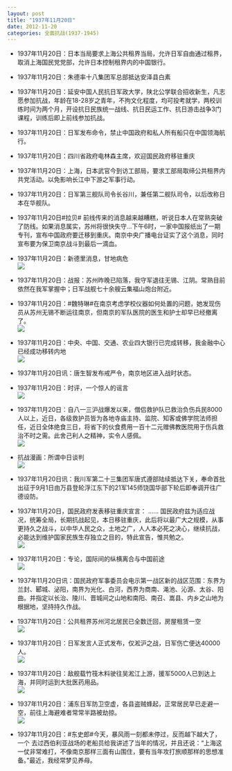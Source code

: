 ```yaml
---
layout: post
title: "1937年11月20日"
date: 2012-11-20
categories: 全面抗战(1937-1945)
---
```


<meta name="referrer" content="no-referrer" />

- 1937年11月20日：日本当局要求上海公共租界当局，允许日军自由通过租界，取消上海国民党党部，允许日本控制租界内的中国银行。 

- 1937年11月20日：朱德率十八集团军总部抵达安泽县白素 

- 1937年11月20日：延安中国人民抗日军政大学，陕北公学联合招收新生，凡志愿参加抗战，年龄在18-28岁之青年，不拘文化程度，均可投考就学，两校训练时间为两个月，开设抗日民族统一战线、抗日民运工作、抗日游击战争3门课程，训练后即上前线参加抗战。 

- 1937年11月20日：日军发布命令，禁止中国政府和私人所有船只在中国领海航行。 

- 1937年11月20日：四川省政府电林森主席，欢迎国民政府移驻重庆 

- 1937年11月20日：上海，日本武官今到访工部局，要求工部局取缔公共租界内共党活动。以免影响长江中下游之军事行动。 

- 1937年11月20日：日军第三舰队司令长谷川，兼任第二舰队司令，以后改称日本在华舰队。 

- 1937年11月20日#拉贝#  前线传来的消息越来越糟糕，听说日本人在常熟突破了防线。如果消息属实，苏州将很快失守...下午6时，一家中国报纸出了一期专刊，宣布中国政府要迁移到重庆。南京中央广播电台证实了这个消息，同时宣布要为保卫南京战斗到最后一滴血。 

- 1937年11月20日：新德里消息，甘地病危 <br/><img src="https://ww4.sinaimg.cn/large/aca367d8jw1dz1u8vnw97j.jpg" />

- 1937年11月20日：战报：苏州昨晚已陷落，我守军退往无锡、江阴。常熟目前依然在我军掌握中；日军战舰七十余艘云集福山炮台附近。 

- 1937年11月20日：#魏特琳#在南京考虑学校仪器如何处置的问题，她发现伤员从苏州无锡不断运往南京，但南京的军队医院的医生和护士却早已经撤离了。 <br/><img src="https://ww2.sinaimg.cn/large/aca367d8jw1dz1rxo21ypj.jpg" />

- 1937年11月20日：中央、中国、交通、农业四大银行已完成转移，我金融中心已经成功移转内地 <br/><img src="https://ww2.sinaimg.cn/large/aca367d8jw1dz1q740zzoj.jpg" />

- 1937年11月20日讯：唐生智发布戒严令，南京地区进入战时状态。 

- 1937年11月20日：时评，一个惊人的谣言 <br/><img src="https://ww3.sinaimg.cn/large/aca367d8jw1dz1fsph835j.jpg" />

- 1937年11月20日：自八一三沪战爆发以来，僧侣救护队已救治负伤兵民8000人以上，近日，各级救护员皆为各地寺庙主持、监院、知客或佛学院法师担任，近日全体绝食三日，将省下的伙食费用一百十二元赠佛教医院用于伤兵救治不时之需。此舍己利人之精神，实令人感佩。 <br/><img src="https://ww3.sinaimg.cn/large/aca367d8jw1dz1e2bm6hmj.jpg" />

- 抗战漫画：所谓中日谈判 <br/><img src="https://ww4.sinaimg.cn/large/aca367d8jw1dz1di3qv0cj.jpg" />

- 1937年11月20日讯：我川军第二十三集团军唐式遵部陆续抵达下关，奉命首批出征于9月1日由万县登轮浮江东下的21军145师饶国华部下轮后即奉调开往广德设防。 

- 1937年11月20日，国民政府发表移驻重庆宣言：  ......  国民政府兹为适应战况，统筹全局，长期抗战起见，本日移驻重庆，此后将以最广大之规模，从事更持久之战斗，以中华人民之众，土地之广，人人本必死之决心，继续抗战，必能达到维护国家民族生存独立之目的，特此宣告，惟共勉之。   <br/><img src="https://ww4.sinaimg.cn/large/aca367d8jw1dz1avr9wgmj.jpg" />

- 1937年11月20日：专论，国际间的纵横离合与中国前途 <br/><img src="https://ww2.sinaimg.cn/large/aca367d8jw1dz18urgms6j.jpg" />

- 1937年11月20日讯：国民政府军事委员会电示第一战区新的战区范围：东界为兰封、郾城、泌阳，南界为光化、白河，西界为商南、渑池、沁源、太谷、阳曲。并指定以长治、陵川、晋城间之山地和南阳、南召、嵩县、内乡之山地为根据地，坚持持久作战。 

- 1937年11月20日：公共租界苏州河北居民已全数迁回，房屋租赁一空 <br/><img src="https://ww2.sinaimg.cn/large/aca367d8jw1dz174dsl6tj.jpg" />

- 1937年11月20日：日军发言人正式发布，仅淞沪之战，日军伤亡便达40000人。 <br/><img src="https://ww4.sinaimg.cn/large/aca367d8jw1dz15dy02qmj.jpg" />

- 1937年11月20日：敌舰载竹筏木料驶往吴淞江上游，援军5000人已到达上海，并同时运到大批医药用品。 <br/><img src="https://ww3.sinaimg.cn/large/aca367d8jw1dz14t7fnlfj.jpg" />

- 1937年11月20日：浦东日军防卫空虚，各县盗贼蜂起，正常居民早已走避一空，前往上海避难者常常半路被劫掠。 <br/><img src="https://ww2.sinaimg.cn/large/aca367d8jw1dz148aecbpj.jpg" />

- 1937年11月20日：#东史郎#今天，暴风雨一刻都未停过，反而越下越大了，一个 去过西伯利亚战场的老船员给我讲述了当年的情况，并且还说：“上海这一仗非常难打，不像南京那样三面有山围住，要有当年攻打旅顺那样的思想准备。”最近，我经常梦见养母。 

